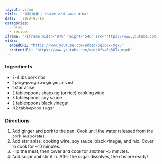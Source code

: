 ```yaml
---
layout: video
title:  "糖醋排骨 | Sweet and Sour Ribs"
date:   2020-05-16
categories:
  - blog
  - recipes
iframe: "<iframe width='970' height='546' src='https://www.youtube.com/embed/5q36Tx-mgxU' frameborder='0' allow='accelerometer; autoplay; encrypted-media; gyroscope; picture-in-picture' allowfullscreen></iframe>"
video:
  embedURL: "https://www.youtube.com/embed/5q36Tx-mgxU"
  contentURL: "https://www.youtube.com/watch?v=5q36Tx-mgxU"
---
```


### Ingredients

* 3-4 lbs pork ribs
* 1 ping-pong size ginger, sliced
* 1 star anise
* 2 tablespoons shaoxing (or rice) cooking wine
* 3 tablespoons soy sauce
* 2 tablespoons black vinegar
* 1/2 tablespoon sugar


### Directions
1. Add ginger and pork to the pan. Cook until the water released from the pork evaporates.
2. Add star anise, cooking wine, soy sauce, black vinegar, and mix. Cover to cook for ~10 minutes.
3. Flip the meat, then cover and cook for another ~5 minutes.
4. Add sugar and stir it in. After the sugar dissolves, the ribs are ready!
